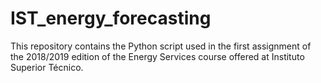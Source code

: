 # IST_energy_forecasting
This repository contains the Python script used in the first assignment of the 2018/2019 edition of the Energy Services course offered at Instituto Superior Técnico.
